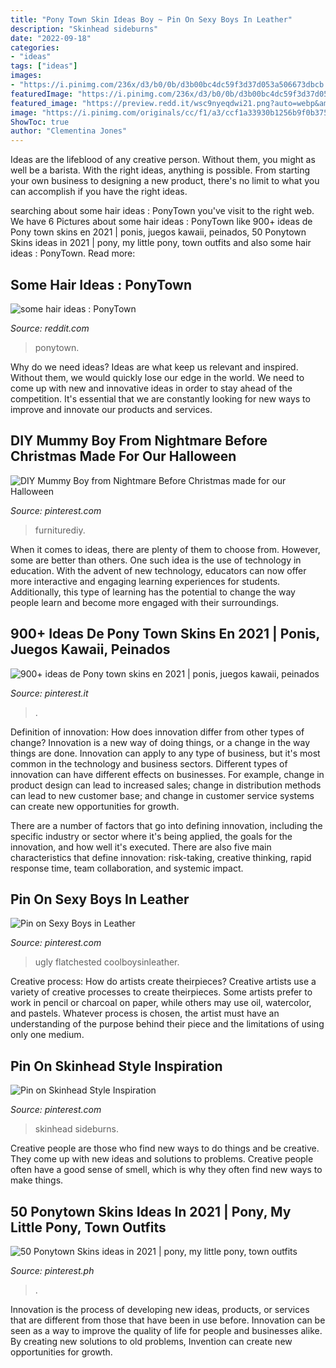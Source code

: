 ```yaml
---
title: "Pony Town Skin Ideas Boy ~ Pin On Sexy Boys In Leather"
description: "Skinhead sideburns"
date: "2022-09-18"
categories:
- "ideas"
tags: ["ideas"]
images:
- "https://i.pinimg.com/236x/d3/b0/0b/d3b00bc4dc59f3d37d053a506673dbcb.jpg"
featuredImage: "https://i.pinimg.com/236x/d3/b0/0b/d3b00bc4dc59f3d37d053a506673dbcb.jpg"
featured_image: "https://preview.redd.it/wsc9nyeqdwi21.png?auto=webp&amp;s=d96f19adbb0db45bdf02bca8fab3af8c0f697f02"
image: "https://i.pinimg.com/originals/cc/f1/a3/ccf1a33930b1256b9f0b3756ea3b0b21.png"
ShowToc: true
author: "Clementina Jones"
---
```



Ideas are the lifeblood of any creative person. Without them, you might as well be a barista. With the right ideas, anything is possible. From starting your own business to designing a new product, there's no limit to what you can accomplish if you have the right ideas.

	

		
searching about some hair ideas : PonyTown you've visit to the right web. We have 6 Pictures about some hair ideas : PonyTown like 900+ ideas de Pony town skins en 2021 | ponis, juegos kawaii, peinados, 50 Ponytown Skins ideas in 2021 | pony, my little pony, town outfits and also some hair ideas : PonyTown. Read more:
		
    
## Some Hair Ideas : PonyTown

<img loading=lazy src="https://preview.redd.it/wsc9nyeqdwi21.png?auto=webp&amp;s=d96f19adbb0db45bdf02bca8fab3af8c0f697f02" onerror="this.onerror=null;this.src='https://tse4.mm.bing.net/th?id=OIP.2bfW1izPq_Fi80ACiJ6tSQHaDt&amp;pid=15.1';" alt="some hair ideas : PonyTown">

_Source: reddit.com_

>ponytown. 

	

Why do we need ideas?
Ideas are what keep us relevant and inspired. Without them, we would quickly lose our edge in the world. We need to come up with new and innovative ideas in order to stay ahead of the competition. It's essential that we are constantly looking for new ways to improve and innovate our products and services.

    
## DIY Mummy Boy From Nightmare Before Christmas Made For Our Halloween

<img loading=lazy src="https://i.pinimg.com/originals/07/bd/53/07bd539809e06d31fd5d0778eff82fd9.jpg" onerror="this.onerror=null;this.src='https://tse4.mm.bing.net/th?id=OIP.H7dE9tpNrn6VduoC97jGKwHaJ4&amp;pid=15.1';" alt="DIY Mummy Boy from Nightmare Before Christmas made for our Halloween">

_Source: pinterest.com_

>furniturediy. 

	

When it comes to ideas, there are plenty of them to choose from. However, some are better than others. One such idea is the use of technology in education. With the advent of new technology, educators can now offer more interactive and engaging learning experiences for students. Additionally, this type of learning has the potential to change the way people learn and become more engaged with their surroundings.

    
## 900+ Ideas De Pony Town Skins En 2021 | Ponis, Juegos Kawaii, Peinados

<img loading=lazy src="https://i.pinimg.com/474x/9f/55/8f/9f558f26f44ce82e4aa922e991d554d1.jpg" onerror="this.onerror=null;this.src='https://tse4.mm.bing.net/th?id=OIP.s_txtBRFzdaYbGkL3ChSiwAAAA&amp;pid=15.1';" alt="900+ ideas de Pony town skins en 2021 | ponis, juegos kawaii, peinados">

_Source: pinterest.it_

>. 

	

Definition of innovation: How does innovation differ from other types of change?
Innovation is a new way of doing things, or a change in the way things are done. Innovation can apply to any type of business, but it's most common in the technology and business sectors.
Different types of innovation can have different effects on businesses. For example, change in product design can lead to increased sales; change in distribution methods can lead to new customer base; and change in customer service systems can create new opportunities for growth.

There are a number of factors that go into defining innovation, including the specific industry or sector where it's being applied, the goals for the innovation, and how well it's executed. There are also five main characteristics that define innovation: risk-taking, creative thinking, rapid response time, team collaboration, and systemic impact.

    
## Pin On Sexy Boys In Leather

<img loading=lazy src="https://i.pinimg.com/originals/cc/f1/a3/ccf1a33930b1256b9f0b3756ea3b0b21.png" onerror="this.onerror=null;this.src='https://tse1.mm.bing.net/th?id=OIP.V2eYTix7Lk4pt9c0-32RowHaTM&amp;pid=15.1';" alt="Pin on Sexy Boys in Leather">

_Source: pinterest.com_

>ugly flatchested coolboysinleather. 

	

Creative process: How do artists create theirpieces?
Creative artists use a variety of creative processes to create theirpieces. Some artists prefer to work in pencil or charcoal on paper, while others may use oil, watercolor, and pastels. Whatever process is chosen, the artist must have an understanding of the purpose behind their piece and the limitations of using only one medium.

    
## Pin On Skinhead Style Inspiration

<img loading=lazy src="https://i.pinimg.com/736x/9b/b8/2d/9bb82d83428a958e2a984f33051c95a8--skinhead-style-style-inspiration.jpg" onerror="this.onerror=null;this.src='https://tse1.mm.bing.net/th?id=OIP.zoNLFELFo9TXMgrZQgpR3wAAAA&amp;pid=15.1';" alt="Pin on Skinhead Style Inspiration">

_Source: pinterest.com_

>skinhead sideburns. 

	

Creative people are those who find new ways to do things and be creative. They come up with new ideas and solutions to problems. Creative people often have a good sense of smell, which is why they often find new ways to make things.

    
## 50 Ponytown Skins Ideas In 2021 | Pony, My Little Pony, Town Outfits

<img loading=lazy src="https://i.pinimg.com/236x/d3/b0/0b/d3b00bc4dc59f3d37d053a506673dbcb.jpg" onerror="this.onerror=null;this.src='https://tse4.mm.bing.net/th?id=OIP.64eTD4zzWGPWx-4OA5rHeAAAAA&amp;pid=15.1';" alt="50 Ponytown Skins ideas in 2021 | pony, my little pony, town outfits">

_Source: pinterest.ph_

>. 

	

Innovation is the process of developing new ideas, products, or services that are different from those that have been in use before. Innovation can be seen as a way to improve the quality of life for people and businesses alike. By creating new solutions to old problems, Invention can create new opportunities for growth.

